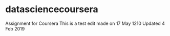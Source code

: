 # datasciencecoursera
Assignment for Coursera
This is a test edit made on 17 May 1210 
Updated 4 Feb 2019